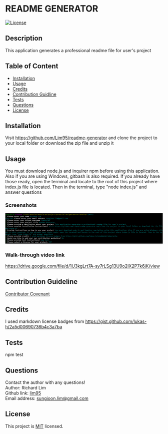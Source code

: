  
  # README GENERATOR
  [![License](https://img.shields.io/badge/License-MIT-yellow.svg)](https://opensource.org/licenses/MIT)

  ## Description
  This application generates a professional readme file for user's project

  ## Table of Content
  * [ Installation ](#Installation)
  * [ Usage ](#Usage)
  * [ Credits ](#Credits)
  * [ Contribution Guidline ](#Contribution-Guidline)
  * [ Tests ](#Tests)
  * [ Questions ](#Questions)
  * [ License ](#License)

  ## Installation
  Visit https://github.com/Lim95/readme-generator and clone the project to your local folder or download the zip file and unzip it

  ## Usage 
  You must download node.js and inquirer npm before using this application. Also if you are using Windows, gitbash is also required. If you already have those ready, open the terminal and locate to the root of this project where index.js file is located. Then in the terminal, type "node index.js" and answer questions

  ### Screenshots
  ![Alt text](./assets/images/screenshot.png)
  
  ### Walk-through video link
  https://drive.google.com/file/d/1U3kgLrt7A-sy7rLSg13U9o2IX2P7k6jK/view
  
  ## Contribution Guideline
  [Contributor Covenant](https://www.contributor-covenant.org/version/2/0/code_of_conduct/)
  
  ## Credits
  I used markdown license badges from https://gist.github.com/lukas-h/2a5d00690736b4c3a7ba

  ## Tests
  npm test

  ## Questions
  Contact the author with any questions!<br>
  Author: Richard Lim <br>
  Github link: [lim95](https://github.com/lim95)<br>
  Email address: sungjoon.lim@gmail.com

  ## License
  This project is [MIT](https://opensource.org/licenses/MIT) licensed.<br />
  
